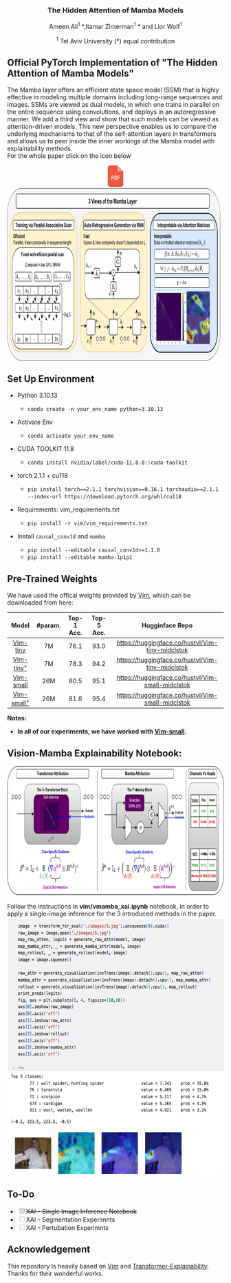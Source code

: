 <div align="center">
<h3>The Hidden Attention of Mamba Models</h3>

Ameen Ali<sup>1</sup> \*,Itamar Zimerman<sup>1</sup> \* and Lior Wolf<sup>1</sup>

<sup>1</sup>  Tel Aviv University 
(\*) equal contribution



</div>

## Official PyTorch Implementation of "The Hidden Attention of Mamba Models"

The Mamba layer offers an efficient state space model (SSM) that is highly effective in modeling multiple domains including long-range sequences and images. SSMs are viewed as dual models, in which one trains in parallel on the entire sequence using convolutions, and deploys in an autoregressive manner. We add a third view and show that such models can be viewed as attention-driven models. This new perspective enables us to compare the underlying mechanisms to that of the self-attention layers in transformers and allows us to peer inside the inner workings of the Mamba model with explainability methods. 
<br>
For the whole paper click on the icon below <br> 
<div align="center">
  <a href="https://github.com/AmeenAli/HiddenMambaAttn/blob/main/assets/MambaXAI.pdf">
    <img src="assets/pdf.png" alt="Left Image" width="50" height="50">
  </a>
</div>

<div align="center">
<img src="assets/2.png" alt="Left Image" align="center"   width="1000" height="400">
</div>

## Set Up Environment

- Python 3.10.13

  - `conda create -n your_env_name python=3.10.13`
- Activate Env
  - `conda activate your_env_name`
- CUDA TOOLKIT 11.8
  - `conda install nvidia/label/cuda-11.8.0::cuda-toolkit`
- torch 2.1.1 + cu118
  - `pip install torch==2.1.1 torchvision==0.16.1 torchaudio==2.1.1 --index-url https://download.pytorch.org/whl/cu118`

- Requirements: vim_requirements.txt
  - `pip install -r vim/vim_requirements.txt`

- Install ``causal_conv1d`` and ``mamba``
  - `pip install --editable causal_conv1d>=1.1.0`
  - `pip install --editable mamba-1p1p1`
  
  


## Pre-Trained Weights

We have used the offical weights provided by [Vim](https://github.com/hustvl/Vim), which can be downloaded from here:

| Model | #param. | Top-1 Acc. | Top-5 Acc. | Hugginface Repo |
|:------------------------------------------------------------------:|:-------------:|:----------:|:----------:|:----------:|
| [Vim-tiny](https://huggingface.co/hustvl/Vim-tiny-midclstok)    |       7M       |   76.1   | 93.0 | https://huggingface.co/hustvl/Vim-tiny-midclstok |
| [Vim-tiny<sup>+</sup>](https://huggingface.co/hustvl/Vim-tiny-midclstok)    |       7M       |   78.3   | 94.2 | https://huggingface.co/hustvl/Vim-tiny-midclstok |
| [Vim-small](https://huggingface.co/hustvl/Vim-small-midclstok)    |       26M       |   80.5   | 95.1 | https://huggingface.co/hustvl/Vim-small-midclstok |
| [Vim-small<sup>+</sup>](https://huggingface.co/hustvl/Vim-small-midclstok)    |       26M       |   81.6   | 95.4 | https://huggingface.co/hustvl/Vim-small-midclstok |

**Notes:**
- <b> In all of our experiments, we have worked with [Vim-small](https://huggingface.co/hustvl/Vim-small-midclstok).</b>

## Vision-Mamba Explainability Notebook:
<div align="center">
<img src="assets/xai_gradmethod.jpg" alt="Left Image" align="center"  width="1000" height="300">
</div>
<br>
Follow the instructions in <b>vim/vmamba_xai.ipynb</b> notebook, in order to apply a single-image inference for the 3 introduced methods in the paper.
<br>
<div align="center">
<img src="assets/notebook.png" alt="Left Image" align="center"  width="600" height="600">
</div>

## To-Do
<ul>
    <strike><li><input type="checkbox" id="task1" checked disabled><label for="task1">XAI - Single Image Inference Notebook</label></li></strike>
    <li><input type="checkbox" id="task2" disabled><label for="task2">XAI - Segmentation Experimnts</label></li>
    <li><input type="checkbox" id="task3" disabled><label for="task3">XAI - Pertubation Experimnts </label></li>
</ul>


## Acknowledgement
This repository is heavily based on [Vim](https://github.com/hustvl/Vim) and [Transformer-Explainability](https://github.com/hila-chefer/Transformer-Explainability). Thanks for their wonderful works.
